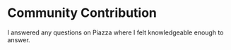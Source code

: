 Community Contribution
======================
<!--
Please indicate your community contributions, if any. I will observe who has
been giving help on Piazza but indicate in this section what kinds of help you
provided to make sure I account for it.

Also, if you figured out how to do something that isn’t easy to find or
documented well, or if you just came up with a simple example of how to do
something that you wished you had available at the start, please write it up so
that we can make it available to future users. Include it as a section in your
report, but also send me a zip/tar file of the example and the document as well
so that I can post it.
-->

I answered any questions on Piazza where I felt knowledgeable enough to answer.
